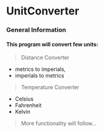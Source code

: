 # UnitConverter

### General Information

#### This program will convert few units:
> Distance Converter
- metrics to imperials,
- imperials to metrics

>Temperature Converter
- Celsius
- Fahrenheit
- Kelvin

> More functionality will follow...
